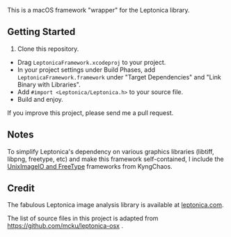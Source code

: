 This is a macOS framework "wrapper" for the Leptonica library.

## Getting Started

1. Clone this repository.
 * Drag `LeptonicaFramework.xcodeproj` to your project.
 * In your project settings under Build Phases, add `LeptonicaFramework.framework` under "Target Dependencies" and "Link Binary with Libraries".
 * Add `#import <Leptonica/Leptonica.h>` to your source file.
 * Build and enjoy.

If you improve this project, please send me a pull request.

## Notes

To simplify Leptonica's dependency on various graphics libraries (libtiff, libpng, freetype, etc) and make this framework self-contained, I include the [UnixImageIO and FreeType](http://www.kyngchaos.com/software:frameworks) frameworks from KyngChaos.

## Credit

The fabulous Leptonica image analysis library is available at [leptonica.com](https://www.leptonica.com).

The list of source files in this project is adapted from https://github.com/mcku/leptonica-osx .